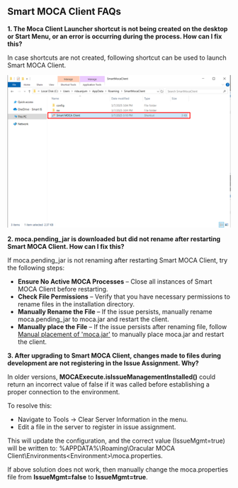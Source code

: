 ## Smart MOCA Client FAQs

**1. The Moca Client Launcher shortcut is not being created on the desktop or Start Menu, or an error is occurring during the process. How can I fix this?**

In case shortcuts are not created, following shortcut can be used to launch Smart MOCA Client.

![](./.attachments/run026.png)

**2. moca.pending_jar is downloaded but did not rename after restarting Smart MOCA Client. How can I fix this?**

If moca.pending_jar is not renaming after restarting Smart MOCA Client, try the following steps:

- **Ensure No Active MOCA Processes** – Close all instances of Smart MOCA Client before restarting.
- **Check File Permissions** – Verify that you have necessary permissions to rename files in the installation directory.
- **Manually Rename the File** – If the issue persists, manually rename moca.pending_jar to moca.jar and restart the client.
- **Manually place the File** – If the issue persists after renaming file, follow [Manual placement of 'moca.jar'](./getting-started.md) to manually place moca.jar and restart the client.

**3. After upgrading to Smart MOCA Client, changes made to files during development are not registering in the Issue Assignment. Why?**

In older versions, **MOCAExecute.isIssueManagementInstalled()** could return an incorrect value of false if it was called before establishing a proper connection to the environment.

To resolve this:

- Navigate to Tools → Clear Server Information in the menu.
- Edit a file in the server to register in issue assignment.

This will update the configuration, and the correct value (IssueMgmt=true) will be written to:
%APPDATA%\Roaming\Oracular MOCA Client\Environments\<Environment>\moca.properties.

If above solution does not work, then manually change the moca.properties file from **IssueMgmt=false** to **IssueMgmt=true**.


